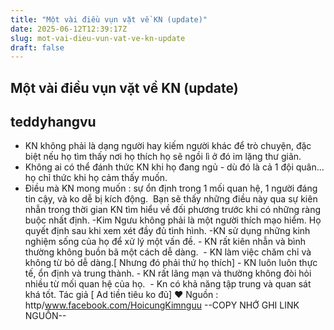 ```yaml
---
title: "Một vài điều vụn vặt về KN (update)"
date: 2025-06-12T12:39:17Z
slug: mot-vai-dieu-vun-vat-ve-kn-update
draft: false
---
```


## Một vài điều vụn vặt về KN (update)

## teddyhangvu

- KN không phải là dạng người hay kiếm người khác để trò chuyện, đặc biệt nếu họ tìm thấy nơi họ thích họ sẽ ngồi lì ở đó im lặng thư giãn.​ 
- Không ai có thể đánh thức KN khi họ đang ngủ - dù đó là cả 1 đội quân... họ chỉ thức khi họ cảm thấy muốn. ​ 
- Điều mà KN mong muốn : sự ổn định trong 1 mối quan hệ, 1 người đáng tin cậy, và ko dễ bị kích động. ​ 
Bạn sẽ thấy những điều này qua sự kiên nhẫn trong thời gian KN tìm hiểu về đối phương trước khi có những ràng buộc nhất định.​ ​-Kim Ngưu không phải là một người thích mạo hiểm. Họ quyết định sau khi xem xét đầy đủ tình hình.​ ​-KN sử dụng những kinh nghiệm sống của họ để xử lý một vấn đề.​ ​- KN rất kiên nhẫn và bình thường không buồn bã một cách dễ dàng. ​ ​- KN làm việc chăm chỉ và không từ bỏ dễ dàng.[ Nhưng đó phải thứ họ thích]​ ​- KN luôn luôn thực tế, ổn định và trung thành.​ ​- KN rất lãng mạn và thường không đòi hỏi nhiều từ mối quan hệ của họ. ​ ​- Kn có khả năng tập trung và quan sát khá tốt.​ ​Tác giả [ Ad tiền tiêu ko đủ]
♥ Nguồn : http/www.facebook.com/HoicungKimnguu
--COPY NHỚ GHI LINK NGUỒN--